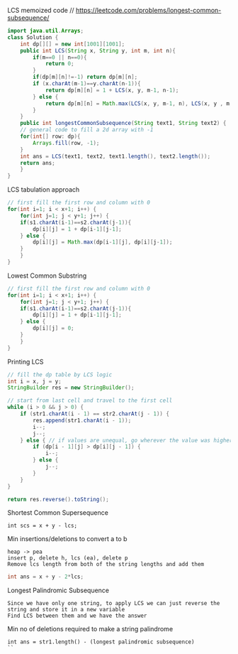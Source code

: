 LCS memoized code
// https://leetcode.com/problems/longest-common-subsequence/
```java
import java.util.Arrays;
class Solution {
    int dp[][] = new int[1001][1001]; 
    public int LCS(String x, String y, int m, int n){
        if(m==0 || n==0){
            return 0;
        }
        if(dp[m][n]!=-1) return dp[m][n];
        if (x.charAt(m-1)==y.charAt(n-1)){
            return dp[m][n] = 1 + LCS(x, y, m-1, n-1);
        } else {
            return dp[m][n] = Math.max(LCS(x, y, m-1, n), LCS(x, y , m, n-1));
        }
    }
    public int longestCommonSubsequence(String text1, String text2) {
  	// general code to fill a 2d array with -1        
  	for(int[] row: dp){
        Arrays.fill(row, -1);
    }
    int ans = LCS(text1, text2, text1.length(), text2.length());
    return ans;
    }
}
```

LCS tabulation approach

```java
// first fill the first row and column with 0
for(int i=1; i < x+1; i++) {
    for(int j=1; j < y+1; j++) {
	if(s1.charAt(i-1)==s2.charAt(j-1)){
	    dp[i][j] = 1 + dp[i-1][j-1];
	} else {
	    dp[i][j] = Math.max(dp[i-1][j], dp[i][j-1]);
	}
    }
}
```
Lowest Common Substring
```java
// first fill the first row and column with 0
for(int i=1; i < x+1; i++) {
    for(int j=1; j < y+1; j++) {
	if(s1.charAt(i-1)==s2.charAt(j-1)){
	    dp[i][j] = 1 + dp[i-1][j-1];
	} else {
	    dp[i][j] = 0;
	}
    }
}
```
Printing LCS
```java
// fill the dp table by LCS logic
int i = x, j = y;
StringBuilder res = new StringBuilder();

// start from last cell and travel to the first cell
while (i > 0 && j > 0) {
    if (str1.charAt(i - 1) == str2.charAt(j - 1)) {
        res.append(str1.charAt(i - 1));
        i--;
        j--;
    } else { // if values are unequal, go wherever the value was higher (see the diagram and you'll understand)
        if (dp[i - 1][j] > dp[i][j - 1]) {
            i--;
        } else {
            j--;
        }
    }
}

return res.reverse().toString();
```
Shortest Common Supersequence
```
int scs = x + y - lcs;
```
Min insertions/deletions to convert a to b
```
heap -> pea
insert p, delete h, lcs (ea), delete p
Remove lcs length from both of the string lengths and add them
```
```java
int ans = x + y - 2*lcs;
```
Longest Palindromic Subsequence
```
Since we have only one string, to apply LCS we can just reverse the string and store it in a new variable
Find LCS between them and we have the answer
```
Min no of deletions required to make a string palindrome
```
int ans = str1.length() - (longest palindromic subsequence)
``
